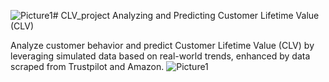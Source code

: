 ![Picture1](https://github.com/user-attachments/assets/591dd76c-85c0-4288-9f81-cce768e7f497)# CLV_project
Analyzing and Predicting Customer Lifetime Value (CLV)

Analyze customer behavior and predict Customer Lifetime Value (CLV) by leveraging simulated data based on real-world trends, enhanced by data scraped from Trustpilot and Amazon.
![Picture1](https://github.com/user-attachments/assets/f3bcef15-bfcd-4515-be35-d33c1270ea4f)
